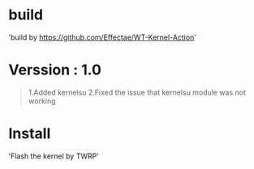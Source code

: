 # build
'build by https://github.com/Effectae/WT-Kernel-Action'
# Verssion : 1.0
> 1.Added kernelsu
> 2.Fixed the issue that kernelsu module was not working
# Install
'Flash the kernel by TWRP'
